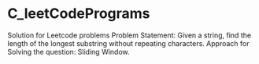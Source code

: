 # C_leetCodePrograms
Solution for Leetcode problems
Problem Statement: Given a string, find the length of the longest substring without repeating characters.
Approach for Solving the question: Sliding Window.

